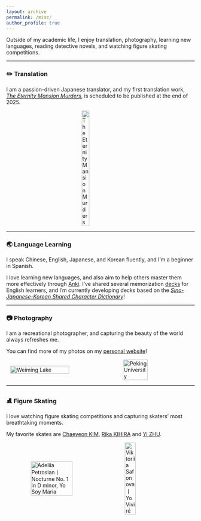 ```yaml
---
layout: archive
permalink: /misc/
author_profile: true
---
```

Outside of my academic life, I enjoy translation, photography, learning new languages, reading detective novels, and watching figure skating competitions.

---

### ✏️ Translation
I am a passion-driven Japanese translator, and my first translation work, *[The Eternity Mansion Murders](https://book.douban.com/subject/37436578/)*, is scheduled to be published at the end of 2025.

<div style="display: flex; justify-content: center; align-items: center; gap: 20px;">
  <img src="https://m.media-amazon.com/images/I/71L3FMRXePL._SL1423_.jpg" 
       alt="The Eternity Mansion Murders" 
       style="width:20%; height:auto;">
</div>

---
### 🌏 Language Learning

I speak Chinese, English, Japanese, and Korean fluently, and I’m a beginner in Spanish.

I love learning new languages, and also aim to help others master them more effectively through [Anki](https://apps.ankiweb.net/). I’ve shared several memorization [decks](https://ankiweb.net/shared/info/1498351139) for English learners, and I’m currently developing decks based on the [*Sino-Japanese-Korean Shared Character Dictionary*](https://www.tcs-asia.org/data/etcData/PUB_1655945242.pdf)!

---

### 📷 Photography

I am a recreational photographer, and capturing the beauty of the world always refreshes me.

You can find more of my photos on my [personal website](https://www.hereischjy.blog/Photography/EN/)!

<div style="display: flex; justify-content: center; align-items: center; gap: 20px;">
  <img src="https://s2.loli.net/2025/08/14/xZUN97XDWofYkMv.jpg" 
       alt="Weiming Lake" 
       style="width:56%; height:auto;"> 
  <img src="https://s2.loli.net/2025/09/27/ZFNxtVyW6SgBwb5.jpg" 
       alt="Peking University" 
       style="width:36%; height:auto;">
</div>

---

### ⛸️ Figure Skating

I love watching figure skating competitions and capturing skaters’ most breathtaking moments.

My favorite skates are [Chaeyeon KIM](https://isu-skating.com/figure-skating/skaters/chaeyeon-kim/), [Rika KIHIRA](https://isu-skating.com/figure-skating/skaters/Rika-KIHIRA/) and [Yi ZHU](https://isu-skating.com/figure-skating/skaters/yi-zhu/).

<div style="display: flex; justify-content: center; align-items: center; gap: 15px;">
  <img src="https://s2.loli.net/2025/10/05/JKy9pnqjZRh7TlN.jpg" 
       alt="Adeliia Petrosian丨Nocturne No. 1 in D minor, Yo Soy Maria" 
       style="width:47%; height:auto;">
  <img src="https://s2.loli.net/2025/10/05/8XBFSlqgNWtAJeH.jpg" 
       alt="Viktoriia Safonova丨Yo Viviré"
       style="width:24%; height:auto;">
</div>